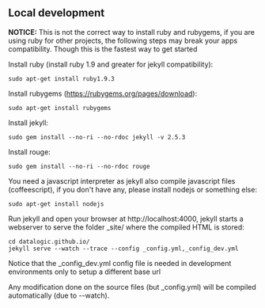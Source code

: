 ## Local development

__NOTICE:__ This is not the correct way to install ruby and rubygems, if you are using
ruby for other projects, the following steps may break your apps compatibility. Though
this is the fastest way to get started

Install ruby (install ruby 1.9 and greater for jekyll compatibility):

```
sudo apt-get install ruby1.9.3
```

Install rubygems (https://rubygems.org/pages/download):

```
sudo apt-get install rubygems
```

Install jekyll:
```
sudo gem install --no-ri --no-rdoc jekyll -v 2.5.3
```
Install rouge:
```
sudo gem install --no-ri --no-rdoc rouge
```

You need a javascript interpreter as jekyll also compile javascript files (coffeescript),
if you don't have any, please install nodejs or something else:
```
sudo apt-get install nodejs
```

Run jekyll and open your browser at http://localhost:4000, jekyll starts a webserver
to serve the folder \_site/ where the compiled HTML is stored:

```
cd datalogic.github.io/
jekyll serve --watch --trace --config _config.yml,_config_dev.yml
```

Notice that the \_config\_dev.yml config file is needed in development environments only
to setup a different base url

Any modification done on the source files (but \_config.yml) will be compiled
automatically (due to --watch).

